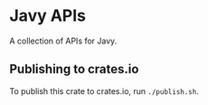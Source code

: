 # Javy APIs

A collection of APIs for Javy.

## Publishing to crates.io

To publish this crate to crates.io, run `./publish.sh`.
